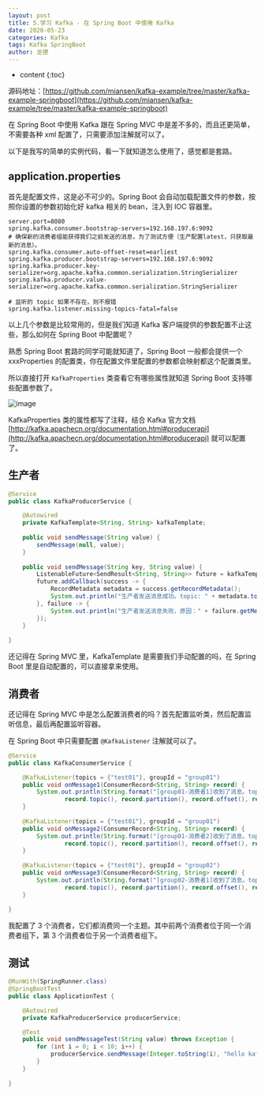 ```yaml
---
layout: post
title: 5.学习 Kafka - 在 Spring Boot 中使用 Kafka
date: 2020-05-23
categories: Kafka
tags: Kafka SpringBoot
author: 龙德
---
```


* content
{:toc}

源码地址：[https://github.com/miansen/kafka-example/tree/master/kafka-example-springboot](https://github.com/miansen/kafka-example/tree/master/kafka-example-springboot)

在 Spring Boot 中使用 Kafka 跟在 Spring MVC 中是差不多的，而且还更简单，不需要各种 xml 配置了，只需要添加注解就可以了。

以下是我写的简单的实例代码，看一下就知道怎么使用了，感觉都是套路。

## application.properties

首先是配置文件，这是必不可少的。Spring Boot 会自动加载配置文件的参数，按照你设置的参数初始化好 kafka 相关的 bean，注入到 IOC 容器里。

```properties
server.port=8080
spring.kafka.consumer.bootstrap-servers=192.168.197.6:9092
# 确保新的消费者组能获得我们之前发送的消息，为了测试方便（生产配置latest，只获取最新的消息）。
spring.kafka.consumer.auto-offset-reset=earliest
spring.kafka.producer.bootstrap-servers=192.168.197.6:9092
spring.kafka.producer.key-serializer=org.apache.kafka.common.serialization.StringSerializer
spring.kafka.producer.value-serializer=org.apache.kafka.common.serialization.StringSerializer

# 监听的 topic 如果不存在，则不报错
spring.kafka.listener.missing-topics-fatal=false
```

以上几个参数是比较常用的，但是我们知道 Kafka 客户端提供的参数配置不止这些，那么如何在 Spring Boot 中配置呢？

熟悉 Spring Boot 套路的同学可能就知道了，Spring Boot 一般都会提供一个 xxxProperties 的配置类，你在配置文件里配置的参数都会映射都这个配置类里。

所以直接打开 `KafkaProperties` 类查看它有哪些属性就知道 Spring Boot 支持哪些配置参数了。

![image](https://miansen.wang/assets/20200620183631.png)

KafkaProperties 类的属性都写了注释，结合 Kafka 官方文档 [http://kafka.apachecn.org/documentation.html#producerapi](http://kafka.apachecn.org/documentation.html#producerapi) 就可以配置了。

## 生产者

```java
@Service
public class KafkaProducerService {

    @Autowired
    private KafkaTemplate<String, String> kafkaTemplate;
    
    public void sendMessage(String value) {
        sendMessage(null, value);
    }
    
    public void sendMessage(String key, String value) {
        ListenableFuture<SendResult<String, String>> future = kafkaTemplate.sendDefault(value);
        future.addCallback(success -> {
            RecordMetadata metadata = success.getRecordMetadata();
            System.out.println("生产者发送消息成功。topic: " + metadata.topic() + ", partition: " + metadata.partition() + ", offset: " + metadata.offset());
        }, failure -> {
            System.out.println("生产者发送消息失败，原因：" + failure.getMessage());
        });
    }
    
}
```

还记得在 Spring MVC 里，KafkaTemplate 是需要我们手动配置的吗，在 Spring Boot 里是自动配置的，可以直接拿来使用。

## 消费者

还记得在 Spring MVC 中是怎么配置消费者的吗？首先配置监听类，然后配置监听信息，最后再配置监听容器。

在 Spring Boot 中只需要配置 `@KafkaListener` 注解就可以了。

```java
@Service
public class KafkaConsumerService {

    @KafkaListener(topics = {"test01"}, groupId = "group01")
    public void onMessage1(ConsumerRecord<String, String> record) {
        System.out.println(String.format("[group01-消费者1]收到了消息。topic: %s, partition: %s, offset: %s, key: %s, value: %s",
                record.topic(), record.partition(), record.offset(), record.key(), record.value()));
    }
    
    @KafkaListener(topics = {"test01"}, groupId = "group01")
    public void onMessage2(ConsumerRecord<String, String> record) {
        System.out.println(String.format("[group01-消费者2]收到了消息。topic: %s, partition: %s, offset: %s, key: %s, value: %s",
                record.topic(), record.partition(), record.offset(), record.key(), record.value()));
    }
    
    @KafkaListener(topics = {"test01"}, groupId = "group02")
    public void onMessage3(ConsumerRecord<String, String> record) {
        System.out.println(String.format("[group02-消费者1]收到了消息。topic: %s, partition: %s, offset: %s, key: %s, value: %s",
                record.topic(), record.partition(), record.offset(), record.key(), record.value()));
    }
    
}
```

我配置了 3 个消费者，它们都消费同一个主题。其中前两个消费者位于同一个消费者组下，第 3 个消费者位于另一个消费者组下。

## 测试

```java
@RunWith(SpringRunner.class)
@SpringBootTest
public class ApplicationTest {

    @Autowired
    private KafkaProducerService producerService;

    @Test
    public void sendMessageTest(String value) throws Exception {
        for (int i = 0; i < 10; i++) {
            producerService.sendMessage(Integer.toString(i), "hello kafka-" + i + "-" + new Date().getTime());
        }
    }
    
}

```